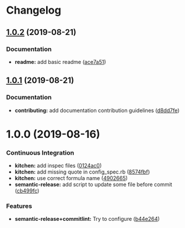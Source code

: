 # Changelog

## [1.0.2](https://github.com/EwenBara/pacman-formula/compare/v1.0.1...v1.0.2) (2019-08-21)


### Documentation

* **readme:** add basic readme ([ace7a51](https://github.com/EwenBara/pacman-formula/commit/ace7a51))

## [1.0.1](https://github.com/EwenBara/pacman-formula/compare/v1.0.0...v1.0.1) (2019-08-21)


### Documentation

* **contributing:** add documentation contribution guidelines ([d8dd7fe](https://github.com/EwenBara/pacman-formula/commit/d8dd7fe))

# 1.0.0 (2019-08-16)


### Continuous Integration

* **kitchen:** add inspec files ([0124ac0](https://github.com/EwenBara/pacman-formula/commit/0124ac0))
* **kitchen:** add missing quote in config_spec.rb ([8574fbf](https://github.com/EwenBara/pacman-formula/commit/8574fbf))
* **kitchen:** use correct formula name ([4902665](https://github.com/EwenBara/pacman-formula/commit/4902665))
* **semantic-release:** add script to update some file before commit ([cb499fc](https://github.com/EwenBara/pacman-formula/commit/cb499fc))


### Features

* **semantic-release+commitlint:** Try to configure ([b44e264](https://github.com/EwenBara/pacman-formula/commit/b44e264))
